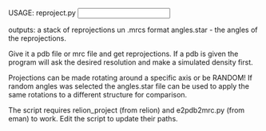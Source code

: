 USAGE: reproject.py <input mrc or pdb> <pixelsize>

outputs: 
a stack of reprojections un .mrcs format
angles.star - the angles of the reprojections.  

Give it a pdb file or mrc file and get reprojections.
If a pdb is given the program will ask the desired resolution and make a simulated density first.

Projections can be made rotating around a specific axis or be RANDOM!
If random angles was selected the angles.star file can be used to apply the same rotations to a different structure for comparison.

The script requires relion_project (from relion) and e2pdb2mrc.py (from eman)
to work.  Edit the script to update their paths. 
